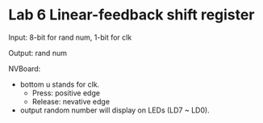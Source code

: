 # Lab 6 Linear-feedback shift register

Input: 8-bit for rand num, 1-bit for clk

Output: rand num

NVBoard:
- bottom u stands for clk.
  - Press: positive edge
  - Release: nevative edge
- output random number will display on LEDs (LD7 ~ LD0).
